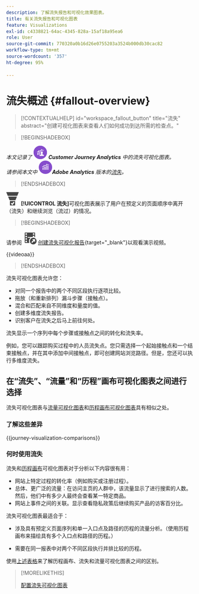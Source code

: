 ```yaml
---
description: 了解流失报告和可视化效果图表。
title: 有关流失报告和可视化图表
feature: Visualizations
exl-id: c4338821-64ac-4345-828a-15af18a95ea6
role: User
source-git-commit: 770320a0b16d26e0755203a3524b000db30cac82
workflow-type: tm+mt
source-wordcount: '357'
ht-degree: 95%

---
```


# 流失概述 {#fallout-overview}

<!-- markdownlint-disable MD034 -->

>[!CONTEXTUALHELP]
>id="workspace_fallout_button"
>title="流失"
>abstract="创建可视化图表来查看人们如何成功到达所需的检查点。"

<!-- markdownlint-enable MD034 -->


>[!BEGINSHADEBOX]

_本文记录了_ ![CustomerJourneyAnalytics](/help/assets/icons/CustomerJourneyAnalytics.svg) _&#x200B;**Customer Journey Analytics** 中的流失可视化图表。_<br/>_请参阅本文中_ ![AdobeAnalytics](/help/assets/icons/AdobeAnalytics.svg) _&#x200B;**Adobe Analytics** 版本的[流失](https://experienceleague.adobe.com/zh-hans/docs/analytics/analyze/analysis-workspace/visualizations/fallout/fallout-flow)。_

>[!ENDSHADEBOX]

![ConversionFunnel](/help/assets/icons/ConversionFunnel.svg) **[!UICONTROL 流失]**&#x200B;可视化图表展示了用户在预定义的页面顺序中离开（流失）和继续浏览（流过）的情况。


>[!BEGINSHADEBOX]

请参阅 ![VideoCheckedOut](/help/assets/icons/VideoCheckedOut.svg) [创建流失可视化报告](https://video.tv.adobe.com/v/345883/?quality=12&learn=on){target="_blank"}以观看演示视频。

{{videoaa}}

>[!ENDSHADEBOX]


流失可视化图表允许您：

* 对同一个报告中的两个不同区段执行逐项比较。
* 拖放（和重新排列）漏斗步骤（接触点）。
* 混合和匹配来自不同维度和量度的值。
* 创建多维度流失报告。
* 识别客户在流失之后马上前往何处。

流失显示一个序列中每个步骤或接触点之间的转化和流失率。

例如，您可以跟踪购买过程中的人员流失点。您只需选择一个起始接触点和一个结束接触点，并在其中添加中间接触点，即可创建网站浏览路径。但是，您还可以执行多维度流失。

## 在“流失”、“流量”和“历程”画布可视化图表之间进行选择

流失可视化图表与[流量可视化图表](/help/analysis-workspace/visualizations/c-flow/flow.md)和[历程画布可视化图表](/help/analysis-workspace/visualizations/journey-canvas/journey-canvas.md)具有相似之处。

### 了解这些差异

<!-- Information in this snippet is shared between Journey canvas, Fallout, and Flow visualization docs -->

{{journey-visualization-comparisons}}

### 何时使用流失

流失和[历程画布](/help/analysis-workspace/visualizations/journey-canvas/journey-canvas.md)可视化图表对于分析以下内容很有用：

* 网站上特定过程的转化率（例如购买或注册过程）。
* 总体、更广泛的流量：在访问主页的人群中，该流量显示了进行搜索的人数。然后，他们中有多少人最终会查看某一特定商品。
* 网站上事件之间的关联。显示查看隐私政策后继续购买产品的访客百分比。

流失可视化图表最适合于：

* 涉及具有预定义页面序列和单一入口点及路径的历程的流量分析。（使用历程画布来描绘具有多个入口点和路径的历程。）

* 需要在同一报表中对两个不同区段执行并排比较的历程。

使用[上述表格](#understand-the-differences)来了解历程画布、流失和流量可视化图表之间的区别。

>[!MORELIKETHIS]
>
>[配置流失可视化图表](configuring-fallout.md)



